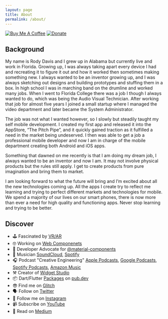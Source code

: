 ```yaml
---
layout: page
title: About
permalink: /about/
---
```


[![Buy Me A Coffee](https://img.shields.io/badge/Donate-Buy%20Me%20A%20Coffee-yellow.svg)](https://www.buymeacoffee.com/rodydavis)
[![Donate](https://img.shields.io/badge/Donate-PayPal-green.svg)](https://www.paypal.com/cgi-bin/webscr?cmd=_s-xclick&hosted_button_id=WSH3GVC49GNNJ)

## Background

My name is Rody Davis and I grew up in Alabama but currently live and work in Florida. Growing up, I was always taking apart every device I had and recreating it to figure it out and how it worked then sometimes making something new. I always wanted to be an inventor growing up, and I was always sketching out designs and building prototypes and stuffing them in a box. In high school I was in marching band on the drumline and worked many jobs. When I went to Florida College there was a job I though I always wanted to do, which was being the Audio Visual Technician. After working that job for almost five years I joined a small startup where I managed the video department and later became the System Administrator.

The job was not what I wanted however, so I slowly but steadily taught my self mobile development. I created my first app and released it into the AppStore, “The Pitch Pipe”, and it quickly gained traction as it fulfilled a need in the market being undeserved. I then was able to get a job a professional mobile developer and now I am in charge of the mobile department creating both Android and iOS apps.

Something that dawned on me recently is that I am doing my dream job, I always wanted to be an inventor and now I am. It may not involve physical products but the rules still apply. I get to create products from pure imagination and bring them to market.

I am looking forward to what the future will bring and I’m excited about all the new technologies coming up. All the apps I create try to reflect me learning and trying to perfect different markets and technologies for mobile. We spend a majority of our lives on our smart phones, there is now more than ever a need for high quality and functioning apps. Never stop learning and trying to be better.

## Discover

- 🕹 Fascinated by [VR/AR](https://aframe.io/)
- 🤓 Working on [Web Componenets](https://developer.mozilla.org/en-US/docs/Web/Web_Components)
- 🥳 Developer Advocate for [@material-components](https://github.com/material-components)
- 🎹 Musician [SoundCloud](https://soundcloud.com/theonlysounddr), [Spotify](https://open.spotify.com/artist/5HBkYdhRZn1aOq40T2A7Eg)
- 🎧 Podcast "Creative Engineering" [Apple Podcasts](https://podcasts.apple.com/us/podcast/creative-engineering/id1507852833), [Google Podcasts](https://podcasts.google.com/feed/aHR0cHM6Ly9yb2R5ZGF2aXMuZ2l0aHViLmlvL2NyZWF0aXZlX2VuZ2luZWVyaW5nL2ZlZWQueG1s?ved=2ahUKEwiw5anO0dLqAhU2lZ4KHR3FDtcQ4aUDegQIARAC&hl=en-GB), [Spotify Podcasts](https://open.spotify.com/show/3UTiK34aDOOSHFpGQ0RglN), [Amazon Music](https://music.amazon.com/podcasts/8884a5cb-a92a-4ba5-a3ef-906ac334386d/Creative-Engineering?ref=dm_wcp_pp_link_pr_s)
- ⚒️ Creator of [Widget Studio](https://widget.studio/)
- 📦 Dart/Flutter [Packages](https://pub.dev/publishers/rodydavis.com/packages) on [pub.dev](https://pub.dev)
- 😎 Find me on [Glitch](https://glitch.com/@rodydavis)
- 🗣 Follow on [Twitter](https://twitter.com/rodydavis)
- 📸 Follow me on [Instagram](https://instagram.com/rodydavisjr?r=nametag)
- 📹 Subscribe on [YouTube](https://www.youtube.com/rodydavis)
- 📖 Read on [Medium](https://medium.com/@rody.davis.jr)
